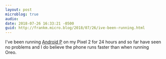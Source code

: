 ```yaml
---
layout: post
microblog: true
audio: 
date: 2018-07-26 16:33:21 -0500
guid: http://frankm.micro.blog/2018/07/26/ive-been-running.html
---
```

I've been running [Android P](https://android-developers.googleblog.com/2018/07/final-preview-update-official-android-p.html) on my Pixel 2 for 24 hours and so far have seen no problems and I do believe the phone runs faster than when running Oreo.
